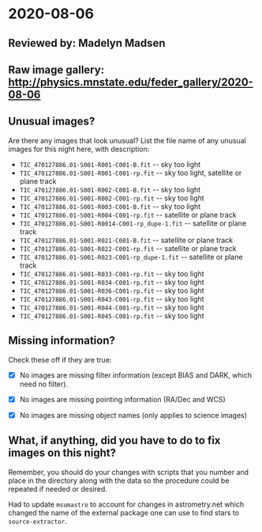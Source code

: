 # 2020-08-06

## Reviewed by:   Madelyn Madsen

## Raw image gallery: http://physics.mnstate.edu/feder_gallery/2020-08-06

## Unusual images?

Are there any images that look unusual? List the file name of any unusual images for this night here, with description:

+ `TIC_470127886.01-S001-R001-C001-B.fit` -- sky too light
+ `TIC_470127886.01-S001-R001-C001-rp.fit` -- sky too light, satellite or plane track
+ `TIC_470127886.01-S001-R002-C001-B.fit` -- sky too light
+ `TIC_470127886.01-S001-R002-C001-rp.fit` -- sky too light
+ `TIC_470127886.01-S001-R003-C001-B.fit` -- sky too light
+ `TIC_470127886.01-S001-R004-C001-rp.fit` -- satellite or plane track
+ `TIC_470127886.01-S001-R0014-C001-rp_dupe-1.fit` -- satellite or plane track
+ `TIC_470127886.01-S001-R021-C001-B.fit` -- satellite or plane track
+ `TIC_470127886.01-S001-R022-C001-rp.fit` -- satellite or plane track
+ `TIC_470127886.01-S001-R023-C001-rp_dupe-1.fit` -- satellite or plane track
+ `TIC_470127886.01-S001-R033-C001-rp.fit` -- sky too light
+ `TIC_470127886.01-S001-R034-C001-rp.fit` -- sky too light
+ `TIC_470127886.01-S001-R036-C001-rp.fit` -- sky too light
+ `TIC_470127886.01-S001-R043-C001-rp.fit` -- sky too light
+ `TIC_470127886.01-S001-R044-C001-rp.fit` -- sky too light
+ `TIC_470127886.01-S001-R045-C001-rp.fit` -- sky too light

## Missing information?

Check these off if they are true:

- [x] No images are missing filter information (except BIAS and DARK, which need no filter).
- [x] No images are missing pointing information (RA/Dec and WCS)
- [x] No images are missing object names (only applies to science images)


## What, if anything, did you have to do to fix images on this night?

Remember, you should do your changes with scripts that you number and place in the
directory along with the data so the procedure could be repeated if needed or
desired.

Had to update `msumastro` to account for changes in astrometry.net which changed the name of 
the external package one can use to find stars to `source-extractor`.
